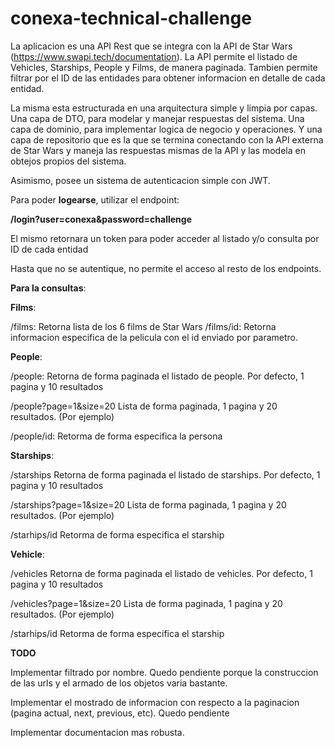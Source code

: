 # conexa-technical-challenge

La aplicacion es una API Rest que se integra con la API de Star Wars (https://www.swapi.tech/documentation). La API permite el listado de Vehicles, Starships, People y Films, de manera paginada. Tambien permite filtrar por el ID de las entidades para obtener informacion en detalle de cada entidad.

La misma esta estructurada en una arquitectura simple y limpia por capas. Una capa de DTO, para modelar y manejar respuestas del sistema. Una capa de dominio, para implementar logica de negocio y operaciones. Y una capa de repositorio que es la que se termina conectando con la API externa de Star Wars y maneja las respuestas mismas de la API y las modela en obtejos propios del sistema.

Asimismo, posee un sistema de autenticacion simple con JWT.

Para poder **logearse**, utilizar el endpoint: 

**/login?user=conexa&password=challenge**

El mismo retornara un token para poder acceder al listado y/o consulta por ID de cada entidad

Hasta que no se autentique, no permite el acceso al resto de los endpoints.

**Para la consultas**: 

**Films**:

/films: Retorna lista de los 6 films de Star Wars
/films/id: Retorna informacion especifica de la pelicula con el id enviado por parametro. 


**People**: 

/people: Retorna de forma paginada el listado de people. Por defecto, 1 pagina y 10 resultados

/people?page=1&size=20 Lista de forma paginada, 1 pagina y 20 resultados. (Por ejemplo)

/people/id: Retorma de forma especifica la persona

**Starships**: 

/starships    Retorna de forma paginada el listado de starships. Por defecto, 1 pagina y 10 resultados

/starships?page=1&size=20 Lista de forma paginada, 1 pagina y 20 resultados. (Por ejemplo)

/starhips/id Retorma de forma especifica el starship

**Vehicle**: 

/vehicles Retorna de forma paginada el listado de vehicles. Por defecto, 1 pagina y 10 resultados

/vehicles?page=1&size=20 Lista de forma paginada, 1 pagina y 20 resultados. (Por ejemplo)

/starhips/id Retorma de forma especifica el starship





**TODO**

Implementar filtrado por nombre. Quedo pendiente porque la construccion de las urls y el armado de los objetos varia bastante.

Implementar el mostrado de informacion con respecto a la paginacion (pagina actual, next, previous, etc). Quedo pendiente

Implementar documentacion mas robusta.

